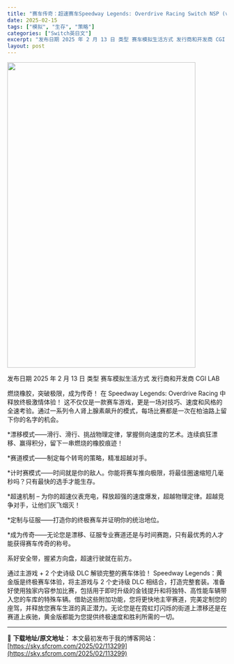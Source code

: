 ```yaml
---
title: "赛车传奇：超速赛车Speedway Legends: Overdrive Racing Switch NSP (v1.0.0)英文"
date: 2025-02-15
tags: ["模拟", "生存", "策略"]
categories: ["Switch英日文"]
excerpt: "发布日期 2025 年 2 月 13 日 类型 赛车模拟生活方式 发行商和开发商 CGI LAB 燃烧橡胶，突破极限，成为传奇！ 在 Speedway Legends: Overdrive Racing 中释放终极激情体验！ 这不仅仅是一款赛车游戏，更是一场对技巧、速度和风格的全速考验。通过一系列令&hellip;"
layout: post
---
```


<img class="aligncenter size-full wp-image-113313" src="https://sky.sfcrom.com/wp-content/uploads/2025/02/2025021505185120.webp" alt="" width="432" height="700" />

发布日期 2025 年 2 月 13 日
类型 赛车模拟生活方式
发行商和开发商 CGI LAB

燃烧橡胶，突破极限，成为传奇！
在 Speedway Legends: Overdrive Racing 中释放终极激情体验！
这不仅仅是一款赛车游戏，更是一场对技巧、速度和风格的全速考验。通过一系列令人肾上腺素飙升的模式，每场比赛都是一次在柏油路上留下你的名字的机会。

*漂移模式——滑行、滑行、挑战物理定律，掌握侧向速度的艺术。连续疯狂漂移、赢得积分，留下一串燃烧的橡胶痕迹！

*赛道模式——制定每个转弯的策略，精准超越对手。

*计时赛模式——时间就是你的敌人。你能将赛车推向极限，将最佳圈速缩短几毫秒吗？只有最快的选手才能生存。

*超速机制 – 为你的超速仪表充电，释放超强的速度爆发，超越物理定律。超越竞争对手，让他们灰飞烟灭！

*定制与征服——打造你的终极赛车并证明你的统治地位。

*成为传奇——无论您是漂移、征服专业赛道还是与时间赛跑，只有最优秀的人才能获得赛车传奇的称号。

系好安全带，握紧方向盘，超速行驶就在前方。

通过主游戏 + 2 个史诗级 DLC 解锁完整的赛车体验！
Speedway Legends：黄金版是终极赛车体验，将主游戏与 2 个史诗级 DLC 相结合，打造完整套装。准备好使用独家内容参加比赛，包括用于即时升级的金钱提升和将独特、高性能车辆带入您的车库的特殊车辆。借助这些附加功能，您将更快地主宰赛道，完美定制您的座驾，并释放您赛车生涯的真正潜力。无论您是在霓虹灯闪烁的街道上漂移还是在赛道上疾驰，黄金版都能为您提供终极速度和胜利所需的一切。

---
📖 **下载地址/原文地址：** 本文最初发布于我的博客网站：[https://sky.sfcrom.com/2025/02/113299](https://sky.sfcrom.com/2025/02/113299)
